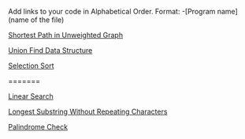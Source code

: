Add links to your code in Alphabetical Order.
Format: -[Program name](name of the file)

[Shortest Path in Unweighted Graph](shortest_path_unweighted.py) 

[Union Find Data Structure](ufds.py)


[Selection Sort](selectionSort.py)

=======

[Linear Search](LinearSearch.py) 

[Longest Substring Without Repeating Characters](lengthOfLongestSubstring.py)

[Palindrome Check](palindrome_check.py)
